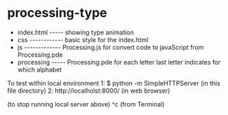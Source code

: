 # processing-type
- index.html ----- showing type animation 
- css ------------ basic style for the index.html
- js ------------- Processing.js for convert code to javaScript from Processing.pde
- processing ----- Processing.pde for each letter last letter indicates for which alphabet

To test within local environment
1: $ python -m SimpleHTTPServer (in this file directory)
2: http://localholst:8000/ (in web browser)

(to stop running local server above)
^c (from Terminal)

